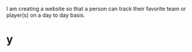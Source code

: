 I am creating a website so that a person can track their favorite team or player(s) on a day to day basis.
# y
